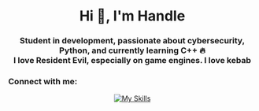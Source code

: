 <h1 align="center">Hi 👋, I'm Handle</h1>
<h3 align="center">
  Student in development, passionate about cybersecurity, Python, and currently learning C++ 🔥<br>
  I love Resident Evil, especially on game engines. I love kebab
</h3>

<h3 align="left">Connect with me:</h3>
<p align="center">
  <a href="https://skillicons.dev" target="_blank" rel="noopener noreferrer">
    <img src="https://skillicons.dev/icons?i=js,html,css,wasm" alt="My Skills" />
  </a>
</p>
